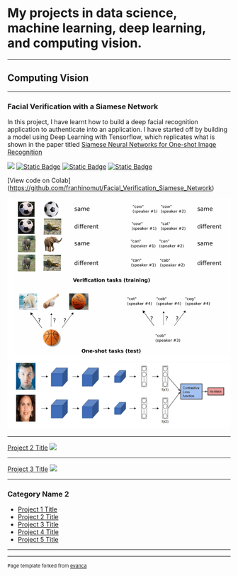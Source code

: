 # My projects in data science, machine learning, deep learning, and computing vision.

---

## Computing Vision 

---

### Facial Verification with a Siamese Network

In this project, I have learnt how to build a deep facial recognition application to authenticate into an application. 
I have started off by building a model using Deep Learning with Tensorflow, which replicates what is shown in the paper titled [Siamese Neural Networks for One-shot Image Recognition](https://www.cs.cmu.edu/~rsalakhu/papers/oneshot1.pdf)

[![](https://img.shields.io/badge/Python-white?logo=Python)](#) 
[![Static Badge](https://img.shields.io/badge/Deep_Learning-white?logo=Deep%20Learning)](#)
[![Static Badge](https://img.shields.io/badge/Tensorflow-white?logo=Tensorflow)](#)
[![Static Badge](https://img.shields.io/badge/Siamese_Neural_Network-white?logo=Siamese_Neural_Network)](#)

[View code on Colab] (https://github.com/franhinomut/Facial_Verification_Siamese_Network)


<img src="images/One-shot tasks.png?raw=true" />
<img src="images/Facial Verification.png?raw=true" />

---
[Project 2 Title](/pdf/sample_presentation.pdf)
<img src="images/dummy_thumbnail.jpg?raw=true"/>

---
[Project 3 Title](http://example.com/)
<img src="images/dummy_thumbnail.jpg?raw=true"/>

---

### Category Name 2

- [Project 1 Title](http://example.com/)
- [Project 2 Title](http://example.com/)
- [Project 3 Title](http://example.com/)
- [Project 4 Title](http://example.com/)
- [Project 5 Title](http://example.com/)

---




---
<p style="font-size:11px">Page template forked from <a href="https://github.com/evanca/quick-portfolio">evanca</a></p>
<!-- Remove above link if you don't want to attibute -->
